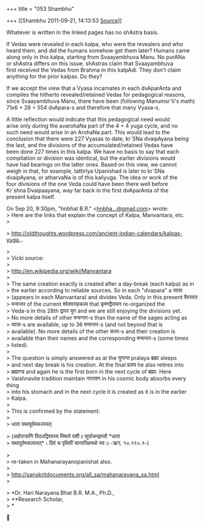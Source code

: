 +++
title = "053 Shambhu"

+++
[[Shambhu	2011-09-21, 14:13:53 [Source](https://groups.google.com/g/samskrita/c/DnABtLXxkRA)]]



Whatever is written in the linked pages has no shAstra basis.

If Vedas were revealed in each kalpa, who were the revealers and who  
heard them, and did the humans somehow get them later? Humans came  
along only in this kalpa, starting from Svaayambhuva Manu. No purANa  
or shAstra differs on this issue. shAstras claim that Svaayambhuva  
first received the Vedas from Brahma in this kalpAdi. They don't claim  
anything for the prior kalpas. Do they?

If we accept the view that a Vyasa incarnates in each dvAparAnta and  
compiles the hitherto revealed/retained Vedas for pedagogical reasons,  
since Svaayambhuva Manu, there have been (following Manumsr\`ti's math)  
71x6 + 28 = 554 dvApara-s and therefore that many Vyasa-s.

A little reflection would indicate that this pedagogical need would  
arise only during the avarohaNa part of the 4 + 4 yuga cycle, and no  
such need would arise in an ArohaNa part. This would lead to the  
conclusion that there were 227 Vyasas to date, kr\`SNa dvaipAyana being  
the last, and the divisions of the accumulated/retained Vedas have  
been done 227 times in this kalpa. We have no basis to say that each  
compilation or division was identical, but the earlier divisions would  
have had bearings on the latter ones. Based on this view, we cannot  
weigh in that, for example, tattirIya Upanishad is later to kr\`SNa  
dvaipAyana, or atharvaNa is of this kaliyuga. The idea or work of the  
four divisions of the one Veda could have been there well before  
Kr\`shna Dvaipaayana, way far back in the first dvAparAnta of the  
present kalpa itself.

On Sep 20, 9:30pm, "hnbhat B.R." \<[hnbha...@gmail.com]()\> wrote:  
\> Here are the links that explain the concept of Kalpa, Manvantara, etc.  
\>  

\> <http://oldthoughts.wordpress.com/ancient-indian-calendars/kalpas-yuga.>..

  
\>  
\> Vicki source:  
\>  
\> <http://en.wikipedia.org/wiki/Manvantara>  
\>  
\> The same creation exactly is created after a day-break (each kalpa) as in  
\> the earlier according to reliable sources. So in each "dvapara" a व्यास  
\> (appears in each Manvantara) and divides Veda. Only in this present वैवस्वत  
\> मन्वन्तर of the current श्वेतवराहकल्प that कृष्णद्वैपायन re-organized the  
\> Veda-s in this 28th द्वापर युग and we are still enjoying the divisions yet.  
\> No more details of other मन्वन्तर-s than the name of the sages acting as  
\> व्यास-s are available, up to 36 मन्वन्तर-s (and not beyond that is  
\> available). No more details of the other कल्प-s and their creation is  
\> available than their names and the corresponding मन्वन्तर-s (some times  
\> listed).  
\>  
\> The question is simply answered as at the युगान्त pralaya ब्रह्मा sleeps  
\> and next day break is his creation. At the final प्रलय he also retires into  
\> ब्रह्माण्ड and again he is the first born in the next cycle of ब्रह्मा. Here  
\> Vaishnavite tradition maintain नारायण in his cosmic body absorbs every thing  
\> into his stomach and in the next cycle it is created as it is in the earlier  
\> Kalpa.  
\>  
\> This is confirmed by the statement:  
\>  
\> धाता यथापूर्वमकल्पयत्  

\> (अहोरात्राणि विदधद्विश्वस्य मिषतो वशी॥ सूर्याचन्द्रमसौ \*धाता  
\> यथापूर्वमकल्पयत्\*। दिवं च पृथिवीं चान्तरिक्षमथो स्वः॥ -ऋग्. १०.१९०.१-)

  
\>  
\> re-taken in Mahanarayanopanishat also.  
\>  
\> <http://sanskritdocuments.org/all_sa/mahanarayana_sa.html>  
\>  

\> \*Dr. Hari Narayana Bhat B.R. M.A., Ph.D.,  
\> \*\*Research Scholar,  
\> \*



